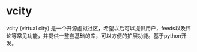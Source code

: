 vcity
=====

vcity (virtual city) 是一个开源虚拟社区，希望以后可以提供用户，feeds以及评论等常见功能，并提供一整套基础的库，可以方便的扩展功能。基于python开发。
